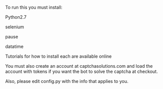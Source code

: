 To run this you must install:

Python2.7

selenium

pause

datatime

Tutorials for how to install each are available online

You must also create an account at captchasolutions.com and load the account with tokens if you want the bot to solve the captcha at checkout.

Also, please edit config.py with the info that applies to you. 




